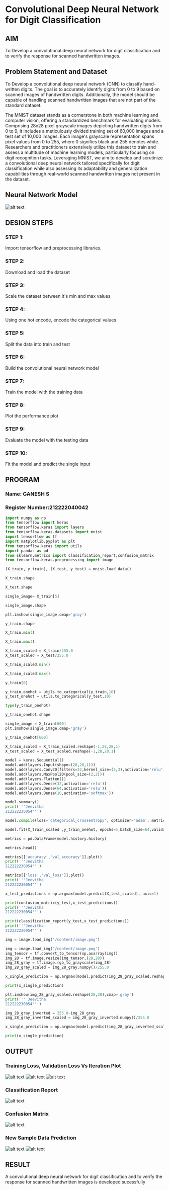 # Convolutional Deep Neural Network for Digit Classification

## AIM

To Develop a convolutional deep neural network for digit classification and to verify the response for scanned handwritten images.

## Problem Statement and Dataset
To Develop a convolutional deep neural network (CNN) to classify hand-written digits. The goal is to accurately identify digits from 0 to 9 based on scanned images of handwritten digits. Additionally, the model should be capable of handling scanned handwritten images that are not part of the standard dataset.

The MNIST dataset stands as a cornerstone in both machine learning and computer vision, offering a standardized benchmark for evaluating models. Comprising 28x28 pixel grayscale images depicting handwritten digits from 0 to 9, it includes a meticulously divided training set of 60,000 images and a test set of 10,000 images. Each image's grayscale representation spans pixel values from 0 to 255, where 0 signifies black and 255 denotes white. Researchers and practitioners extensively utilize this dataset to train and assess a multitude of machine learning models, particularly focusing on digit recognition tasks. Leveraging MNIST, we aim to develop and scrutinize a convolutional deep neural network tailored specifically for digit classification while also assessing its adaptability and generalization capabilities through real-world scanned handwritten images not present in the dataset.

## Neural Network Model
![alt text](image-7.png)


## DESIGN STEPS
### STEP 1:
Import tensorflow and preprocessing libraries.

### STEP 2:
Download and load the dataset

### STEP 3:
Scale the dataset between it's min and max values

### STEP 4:
Using one hot encode, encode the categorical values

### STEP 5:
Split the data into train and test

### STEP 6:
Build the convolutional neural network model

### STEP 7:
Train the model with the training data

### STEP 8:
Plot the performance plot
### STEP 9:
Evaluate the model with the testing data

### STEP 10:
Fit the model and predict the single input


## PROGRAM

### Name: GANESH S
### Register Number:212222040042
```PYTHON
import numpy as np
from tensorflow import keras
from tensorflow.keras import layers
from tensorflow.keras.datasets import mnist
import tensorflow as tf
import matplotlib.pyplot as plt
from tensorflow.keras import utils
import pandas as pd
from sklearn.metrics import classification_report,confusion_matrix
from tensorflow.keras.preprocessing import image

(X_train, y_train), (X_test, y_test) = mnist.load_data()

X_train.shape

X_test.shape

single_image= X_train[5]

single_image.shape

plt.imshow(single_image,cmap='gray')

y_train.shape

X_train.min()

X_train.max()

X_train_scaled = X_train/255.0
X_test_scaled = X_test/255.0

X_train_scaled.min()

X_train_scaled.max()

y_train[0]

y_train_onehot = utils.to_categorical(y_train,10)
y_test_onehot = utils.to_categorical(y_test,10)

type(y_train_onehot)

y_train_onehot.shape

single_image = X_train[600]
plt.imshow(single_image,cmap='gray')

y_train_onehot[600]

X_train_scaled = X_train_scaled.reshape(-1,28,28,1)
X_test_scaled = X_test_scaled.reshape(-1,28,28,1)

model = keras.Sequential()
model.add(layers.Input(shape=(28,28,1)))
model.add(layers.Conv2D(filters=32,kernel_size=(3,3),activation='relu'))
model.add(layers.MaxPool2D(pool_size=(2,2)))
model.add(layers.Flatten())
model.add(layers.Dense(32,activation='relu'))
model.add(layers.Dense(64,activation='relu'))
model.add(layers.Dense(10,activation='softmax'))

model.summary()
print('''Jeevitha
212222230054''')

model.compile(loss='categorical_crossentropy', optimizer='adam', metrics=['accuracy'])

model.fit(X_train_scaled ,y_train_onehot, epochs=5,batch_size=64,validation_data=(X_test_scaled,y_test_onehot))

metrics = pd.DataFrame(model.history.history)

metrics.head()

metrics[['accuracy','val_accuracy']].plot()
print('''Jeevitha
212222230054''')

metrics[['loss','val_loss']].plot()
print('''Jeevitha
212222230054''')

x_test_predictions = np.argmax(model.predict(X_test_scaled), axis=1)

print(confusion_matrix(y_test,x_test_predictions))
print('''Jeevitha
212222230054''')

print(classification_report(y_test,x_test_predictions))
print('''Jeevitha
212222230054''')

img = image.load_img('/content/image.png')

img = image.load_img('/content/image.png')
img_tensor = tf.convert_to_tensor(np.asarray(img))
img_28 = tf.image.resize(img_tensor,(28,28))
img_28_gray = tf.image.rgb_to_grayscale(img_28)
img_28_gray_scaled = img_28_gray.numpy()/255.0

x_single_prediction = np.argmax(model.predict(img_28_gray_scaled.reshape(1,28,28,1)),axis=1)

print(x_single_prediction)

plt.imshow(img_28_gray_scaled.reshape(28,28),cmap='gray')
print(''' Jeevitha
212222230054''')

img_28_gray_inverted = 255.0-img_28_gray
img_28_gray_inverted_scaled = img_28_gray_inverted.numpy()/255.0

x_single_prediction = np.argmax(model.predict(img_28_gray_inverted_scaled.reshape(1,28,28,1)),axis=1)

print(x_single_prediction)
```

## OUTPUT

### Training Loss, Validation Loss Vs Iteration Plot
![alt text](image.png)
![alt text](image-1.png)
![alt text](image-2.png)

### Classification Report

![alt text](image-3.png)
### Confusion Matrix

![alt text](image-4.png)

### New Sample Data Prediction

![alt text](image-5.png)
![alt text](image-6.png)

## RESULT
A convolutional deep neural network for digit classification and to verify the response for scanned handwritten images is developed sucessfully